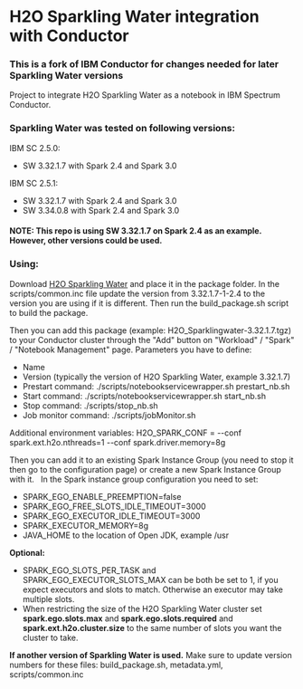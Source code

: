 # H2O Sparkling Water integration with Conductor

### This is a fork of IBM Conductor for changes needed for later Sparkling Water versions
Project to integrate H2O Sparkling Water as a notebook in IBM Spectrum Conductor.

### Sparkling Water was tested on following versions:
IBM SC 2.5.0:
- SW 3.32.1.7 with Spark 2.4 and Spark 3.0

IBM SC 2.5.1:
- SW 3.32.1.7 with Spark 2.4 and Spark 3.0
- SW 3.34.0.8 with Spark 2.4 and Spark 3.0


#### NOTE: This repo is using SW 3.32.1.7 on Spark 2.4 as an example. However, other versions could be used. 

### Using:
Download [H2O Sparkling Water](https://www.h2o.ai/download) and place it in the package folder. In the scripts/common.inc file update the version from 3.32.1.7-1-2.4 to the version you are using if it is different. Then run the build_package.sh script to build the package.

Then you can add this package (example: H2O_Sparklingwater-3.32.1.7.tgz) to your Conductor cluster through the "Add" button on "Workload" / "Spark" / "Notebook Management" page.
Parameters you have to define:
- Name
- Version (typically the version of H2O Sparkling Water, example 3.32.1.7)
- Prestart command: ./scripts/notebookservicewrapper.sh prestart_nb.sh
- Start command: ./scripts/notebookservicewrapper.sh start_nb.sh
- Stop command: ./scripts/stop_nb.sh
- Job monitor command: ./scripts/jobMonitor.sh

Additional environment variables: H2O_SPARK_CONF = --conf spark.ext.h2o.nthreads=1 --conf spark.driver.memory=8g

Then you can add it to an existing Spark Instance Group (you need to stop it then go to the configuration page) or create a new Spark Instance Group with it.
 
In the Spark instance group configuration you need to set:
- SPARK_EGO_ENABLE_PREEMPTION=false
- SPARK_EGO_FREE_SLOTS_IDLE_TIMEOUT=3000
- SPARK_EGO_EXECUTOR_IDLE_TIMEOUT=3000
- SPARK_EXECUTOR_MEMORY=8g
- JAVA_HOME to the location of Open JDK, example /usr

**Optional:**

- SPARK_EGO_SLOTS_PER_TASK and SPARK_EGO_EXECUTOR_SLOTS_MAX can be both be set to 1, if you expect executors and slots to match. Otherwise an executor may take multiple slots.
- When restricting the size of the H2O Sparkling Water cluster set **spark.ego.slots.max** and **spark.ego.slots.required** and **spark.ext.h2o.cluster.size** to the same number of slots you want the cluster to take.

**If another version of Sparkling Water is used.** Make sure to update version numbers for these files: build_package.sh, metadata.yml, scripts/common.inc

